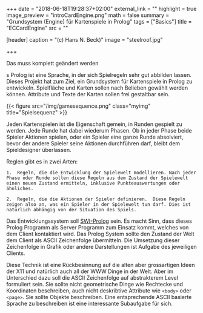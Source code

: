 +++
date = "2018-06-18T19:28:37+02:00"
external_link = ""
highlight = true
image_preview = "introCardEngine.png"
math = false
summary = "Grundsystem (Engine) für Kartenspiele in Prolog"
tags = ["Basics"]
title = "ECCardEngine"
src = ""

[header]
  caption = "(c) Hans N. Beck)"
  image = "steelroof.jpg"

+++

Das muss  komplett geändert werden

s
Prolog ist eine Sprache, in der sich Spielregeln sehr gut abbilden lassen. Dieses Projekt hat zum Ziel, ein Grundsystem für Kartenspiele in Prolog zu entwickeln. Spielfläche und Karten sollen nach Belieben gewählt werden können. Attribute und Texte der Karten sollen frei gestaltbar sein.

{{< figure src="/img/gamesequence.png" class="myimg" title="Spielsequenz" >}}

Jeden Kartenspielen ist die Eigenschaft gemein, in Runden gespielt zu werden. Jede Runde hat dabei wiederum Phasen.  Ob in jeder Phase beide Spieler Aktionen spielen, oder ein Spieler eine ganze Runde absolviert, bevor der andere Spieler seine Aktionen durchführen darf, bleibt dem Spieldesigner überlassen. 

Reglen gibt es in zwei Arten: 

	1.  Regeln, die die Entwicklung der Spielewelt modellieren. Nach jeder Phase oder Runde sollen diese Regeln aus dem Zustand der Spielewelt einen neuen Zustand ermitteln, inklusive Punkteauswertungen oder ähnliches.

	2.  Regeln, die die Aktionen der Spieler definieren.  Diese Regeln zeigen also an, was ein Spieler in der Spielewelt tun darf. Dies ist natürlich abhängig von der Situation des Spiels.


Das Entwicklungssystem soll [SWI-Prolog](http://www.swi-prolog.org) sein. Es macht Sinn, dass dieses Prolog Programm als Server Programm zum Einsatz kommt, welches von dem Client kontaktiert wird. Das Prolog System sollte den Zustand der Welt dem Client als ASCII Zeichenfolge übermitteln. Die Umsetzung dieser Zeichenfolge in Grafik oder andere Darstellungen ist Aufgabe des jeweiligen Clients. 

Diese Technik ist eine Rückbesinnung auf die alten aber grossartigen Ideen der X11 und natürlich auch all der WWW Dinge in der Welt. Aber im Unterschied dazu soll die ASCII Zeichenfolge auf abstrakterem Level formuliert sein. Sie sollte nicht geometrische Dinge wie Rechtecke und Koordinaten beschreiben, auch nicht deskribtive Attribute wie `<body>` oder `<page>`. Sie sollte Objekte beschreiben. Eine entsprechende ASCII basierte Sprache zu beschreiben ist eine interessante Subaufgabe für sich.
